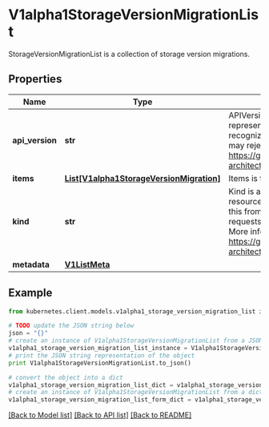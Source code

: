 # V1alpha1StorageVersionMigrationList

StorageVersionMigrationList is a collection of storage version migrations.

## Properties

Name | Type | Description | Notes
------------ | ------------- | ------------- | -------------
**api_version** | **str** | APIVersion defines the versioned schema of this representation of an object. Servers should convert recognized schemas to the latest internal value, and may reject unrecognized values. More info: https://git.k8s.io/community/contributors/devel/sig-architecture/api-conventions.md#resources | [optional] 
**items** | [**List[V1alpha1StorageVersionMigration]**](V1alpha1StorageVersionMigration.md) | Items is the list of StorageVersionMigration | 
**kind** | **str** | Kind is a string value representing the REST resource this object represents. Servers may infer this from the endpoint the kubernetes.client submits requests to. Cannot be updated. In CamelCase. More info: https://git.k8s.io/community/contributors/devel/sig-architecture/api-conventions.md#types-kinds | [optional] 
**metadata** | [**V1ListMeta**](V1ListMeta.md) |  | [optional] 

## Example

```python
from kubernetes.client.models.v1alpha1_storage_version_migration_list import V1alpha1StorageVersionMigrationList

# TODO update the JSON string below
json = "{}"
# create an instance of V1alpha1StorageVersionMigrationList from a JSON string
v1alpha1_storage_version_migration_list_instance = V1alpha1StorageVersionMigrationList.from_json(json)
# print the JSON string representation of the object
print V1alpha1StorageVersionMigrationList.to_json()

# convert the object into a dict
v1alpha1_storage_version_migration_list_dict = v1alpha1_storage_version_migration_list_instance.to_dict()
# create an instance of V1alpha1StorageVersionMigrationList from a dict
v1alpha1_storage_version_migration_list_form_dict = v1alpha1_storage_version_migration_list.from_dict(v1alpha1_storage_version_migration_list_dict)
```
[[Back to Model list]](../README.md#documentation-for-models) [[Back to API list]](../README.md#documentation-for-api-endpoints) [[Back to README]](../README.md)



